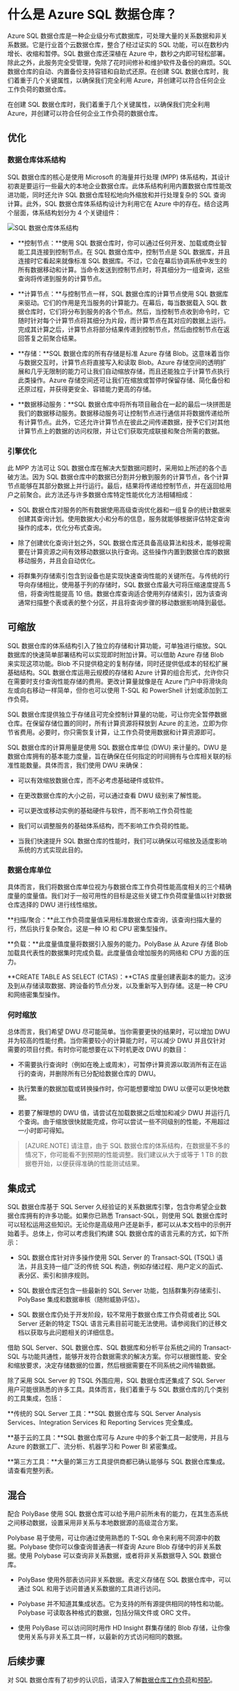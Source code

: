 <properties
   pageTitle="什么是 Azure SQL 数据仓库 | Azure"
   description="企业级分布式数据库，可处理 PB 量级的关系数据和非关系数据。它是行业首个云数据仓库，可以在数秒内增长、收缩和暂停。"
   services="sql-data-warehouse"
   documentationCenter="NA"
   authors="lodipalm"
   manager="barbkess"
   editor=""/>

<tags
   ms.service="sql-data-warehouse"
   ms.date="03/26/2016"
   wacn.date="05/23/2016"/>


# 什么是 Azure SQL 数据仓库？

Azure SQL 数据仓库是一种企业级分布式数据库，可处理大量的关系数据和非关系数据。它是行业首个云数据仓库，整合了经过证实的 SQL 功能，可以在数秒内增长、收缩和暂停。SQL 数据仓库还深植在 Azure 中，数秒之内即可轻松部署。除此之外，此服务完全受管理，免除了花时间修补和维护软件及备份的麻烦。SQL 数据仓库的自动、内置备份支持容错和自助式还原。在创建 SQL 数据仓库时，我们着重于几个关键属性，以确保我们完全利用 Azure，并创建可以符合任何企业工作负荷的数据仓库。

在创建 SQL 数据仓库时，我们着重于几个关键属性，以确保我们完全利用 Azure，并创建可以符合任何企业工作负荷的数据仓库。

## 优化

### 数据仓库体系结构

SQL 数据仓库的核心是使用 Microsoft 的海量并行处理 (MPP) 体系结构，其设计初衷是要运行一些最大的本地企业数据仓库。此体系结构利用内置数据仓库性能改进功能，同时还允许 SQL 数据仓库轻松地向外缩放和并行处理复杂的 SQL 查询计算。此外，SQL 数据仓库体系结构设计为利用它在 Azure 中的存在。结合这两个层面，体系结构划分为 4 个关键组件：

![SQL 数据仓库体系结构][1]

- **控制节点：**使用 SQL 数据仓库时，你可以通过任何开发、加载或商业智能工具连接到控制节点。在 SQL 数据仓库中，控制节点是 SQL 数据库，并且连接时它看起来就像标准 SQL 数据库。不过，它会在幕后协调系统中发生的所有数据移动和计算。当命令发送到控制节点时，将其细分为一组查询，这些查询将传递到服务的计算节点。

- **计算节点：**与控制节点一样，SQL 数据仓库的计算节点使用 SQL 数据库来驱动。它们的作用是充当服务的计算能力。在幕后，每当数据载入 SQL 数据仓库时，它们将分布到服务的各个节点。然后，当控制节点收到命令时，它随时针对每个计算节点将其细分为片段，而计算节点在其对应的数据上运行。完成其计算之后，计算节点将部分结果传递到控制节点，然后由控制节点在返回答复之前聚合结果。

- **存储：**SQL 数据仓库的所有存储是标准 Azure 存储 Blob。这意味着当你与数据交互时，计算节点将直接写入和读取 Blob。Azure 存储空间的透明扩展和几乎无限制的能力可让我们自动缩放存储，而且还能独立于计算节点执行此类操作。Azure 存储空间还可让我们在缩放或暂停时保留存储、简化备份和还原过程，并获得更安全、容错能力更高的存储。

- **数据移动服务：**SQL 数据仓库中将所有项目融合在一起的最后一块拼图是我们的数据移动服务。数据移动服务可让控制节点进行通信并将数据传递给所有计算节点。此外，它还允许计算节点在彼此之间传递数据，授予它们对其他计算节点上的数据的访问权限，并让它们获取完成联接和聚合所需的数据。

### 引擎优化

此 MPP 方法可让 SQL 数据仓库在解决大型数据问题时，采用如上所述的各个击破方法。因为 SQL 数据仓库中的数据已分割并分散到服务的计算节点，各个计算节点能够在其部分数据上并行运行。最后，结果将传递给控制节点，并在返回给用户之前聚合。此方法还与许多数据仓库特定性能优化方法相辅相成：

- SQL 数据仓库对服务的所有数据使用高级查询优化器和一组复杂的统计数据来创建其查询计划。使用数据大小和分布的信息，服务就能够根据评估特定查询操作的成本，优化分布式查询。

- 除了创建优化查询计划之外，SQL 数据仓库还具备高级算法和技术，能够视需要在计算资源之间有效移动数据以执行查询。这些操作内置到数据仓库的数据移动服务，并且会自动优化。

- 将群集列存储索引包含到设备也是实现快速查询性能的关键所在。与传统的行导向存储相比，使用基于列的存储时，SQL 数据仓库最大可将压缩速度提高 5 倍，将查询性能提高 10 倍。数据仓库查询适合使用列存储索引，因为该查询通常扫描整个表或表的整个分区，并且将查询步骤的移动数据影响降到最低。

## 可缩放

SQL 数据仓库的体系结构引入了独立的存储和计算功能，可单独进行缩放。SQL 数据库的快速简单部署结构可以实现即时附加计算。可以借助 Azure 存储 Blob 来实现这项功能。Blob 不只提供稳定的复制存储，同时还提供低成本的轻松扩展基础结构。SQL 数据仓库运用云规模的存储和 Azure 计算的组合形式，允许你只在需要时支付查询性能存储的费用。更改计算量就像是在 Azure 门户中将滑块向左或向右移动一样简单，但你也可以使用 T-SQL 和 PowerShell 计划或添加到工作负荷。

SQL 数据仓库提供独立于存储且可完全控制计算量的功能，可让你完全暂停数据仓库。在保留存储位置的同时，所有计算资源将释放到 Azure 的主池，立即为你节省费用。必要时，你只需恢复计算，让工作负荷使用数据和计算资源即可。

SQL 数据仓库的计算用量是使用 SQL 数据仓库单位 (DWU) 来计量的。DWU 是数据仓库拥有的基本能力度量，旨在确保在任何指定的时间拥有与仓库相关联的标准性能数量。具体而言，我们使用 DWU 来确保：

- 可以有效缩放数据仓库，而不必考虑基础硬件或软件。

- 在更改数据仓库的大小之前，可以通过查看 DWU 级别来了解性能。

- 可以更改或移动实例的基础硬件与软件，而不影响工作负荷性能

- 我们可以调整服务的基础体系结构，而不影响工作负荷的性能。

- 当我们快速提升 SQL 数据仓库的性能时，我们可以确保以可缩放及适度影响系统的方式实现此目的。

### 数据仓库单位

具体而言，我们将数据仓库单位视为与数据仓库工作负荷性能高度相关的三个精确度量的度量值。我们对于一般可用性的目标是这些关键工作负荷度量值以针对数据仓库选择的 DWU 进行线性缩放。

**扫描/聚合：**此工作负荷度量值采用标准数据仓库查询，该查询扫描大量的行，然后执行复杂聚合。这是一种 IO 和 CPU 密集型操作。

**负载：**此度量值度量将数据引入服务的能力。PolyBase 从 Azure 存储 Blob 加载具代表性的数据集时完成负载。此度量值会增加服务的网络和 CPU 方面的压力。

**CREATE TABLE AS SELECT (CTAS)：**CTAS 度量创建表副本的能力。这涉及到从存储读取数据、跨设备的节点分发，以及重新写入到存储。这是一种 CPU 和网络密集型操作。

### 何时缩放

总体而言，我们希望 DWU 尽可能简单。当你需要更快的结果时，可以增加 DWU 并为较高的性能付费。当你需要较小的计算能力时，可以减少 DWU 并且仅针对需要的项目付费。有时你可能想要在以下时机更改 DWU 的数目：

- 不需要执行查询时（例如在晚上或周末），可暂停计算资源以取消所有正在运行的查询，并删除所有已分配给数据仓库的 DWU。

- 执行繁重的数据加载或转换操作时，你可能想要增加 DWU 以便可以更快地数据。

- 若要了解理想的 DWU 值，请尝试在加载数据之后增加和减少 DWU 并运行几个查询。由于缩放很快就能完成，你可以尝试一些不同级别的性能，不用超过一小时即可得知。

> [AZURE.NOTE] 请注意，由于 SQL 数据仓库的体系结构，在数据量不多的情况下，你可能看不到预期的性能调整。我们建议从大于或等于 1 TB 的数据卷开始，以便获得准确的性能测试结果。

## 集成式

SQL 数据仓库基于 SQL Server 久经验证的关系数据库引擎，包含你希望企业数据仓库拥有的许多功能。如果你已熟悉 Transact-SQL，则使用 SQL 数据仓库时可以轻松运用这些知识。无论你是高级用户还是新手，都可以从本文档中的示例开始着手。总体上，你可以考虑我们构建 SQL 数据仓库的语言元素的方式，如下所示：

- SQL 数据仓库针对许多操作使用 SQL Server 的 Transact-SQL (TSQL) 语法，并且支持一组广泛的传统 SQL 构造，例如存储过程、用户定义的函式、表分区、索引和排序规则。

- SQL 数据仓库还包含一些最新的 SQL Server 功能，包括群集列存储索引、PolyBase 集成和数据审核（随附威胁评估）。

- SQL 数据仓库仍处于开发阶段，较不常用于数据仓库工作负荷或者比 SQL Server 还新的特定 TSQL 语言元素目前可能无法使用。请参阅我们的迁移文档以获取与此问题相关的详细信息。

借助 SQL Server、SQL 数据仓库、SQL 数据库和分析平台系统之间的 Transact-SQL 与功能共通性，能够开发符合数据需求的解决方案。你可以根据性能、安全和缩放要求，决定存储数据的位置，然后根据需要在不同系统之间传输数据。

除了采用 SQL Server 的 TSQL 外围应用，SQL 数据仓库还集成了 SQL Server 用户可能很熟悉的许多工具。具体而言，我们着重于与 SQL 数据仓库的几个类别的工具集成，包括：

**传统的 SQL Server 工具：**SQL 数据仓库与 SQL Server Analysis Services、Integration Services 和 Reporting Services 完全集成。

**基于云的工具：**SQL 数据仓库可与 Azure 中的多个新工具一起使用，并且与 Azure 的数据工厂、流分析、机器学习和 Power BI 紧密集成。

**第三方工具：**大量的第三方工具提供商都已确认能够与 SQL 数据仓库集成。请查看完整列表。

## 混合

配合 PolyBase 使用 SQL 数据仓库可以给予用户前所未有的能力，在其生态系统之间移动数据，设置采用非关系与本地数据源的高级混合方案。

Polybase 易于使用，可让你通过使用熟悉的 T-SQL 命令来利用不同源中的数据。Polybase 使你可以像查询普通表一样查询 Azure Blob 存储中的非关系数据。使用 Polybase 可以查询非关系数据，或者将非关系数据导入 SQL 数据仓库。

- PolyBase 使用外部表访问非关系数据。表定义存储在 SQL 数据仓库中，可以通过 SQL 和用于访问普通关系数据的工具进行访问。

- Polybase 并不知道其集成状态。它为支持的所有源提供相同的特性和功能。Polybase 可读取各种格式的数据，包括分隔文件或 ORC 文件。

- 使用 PolyBase 可以访问同时用作 HD Insight 群集存储的 Blob 存储，让你像使用关系与非关系工具一样，以最新的方式访问相同的数据。


## 后续步骤

对 SQL 数据仓库有了初步的认识后，请深入了解[数据仓库工作负荷]和[预配]。


<!--Image references-->
[1]: ./media/sql-data-warehouse-overview-what-is/dwarchitecture.png

<!--Article references-->
[数据仓库工作负荷]: /documentation/articles/sql-data-warehouse-overview-workload
[示例数据]: /documentation/articles/sql-data-warehouse-get-started-load-samples
[预配]: /documentation/articles/sql-data-warehouse-get-started-provision-powershell

<!--MSDN references-->

<!--Other Web references-->

<!---HONumber=Mooncake_0307_2016-->